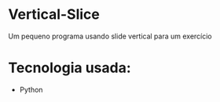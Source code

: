 # Vertical-Slice
Um pequeno programa usando slide vertical para um exercício

# Tecnologia usada:
- Python
